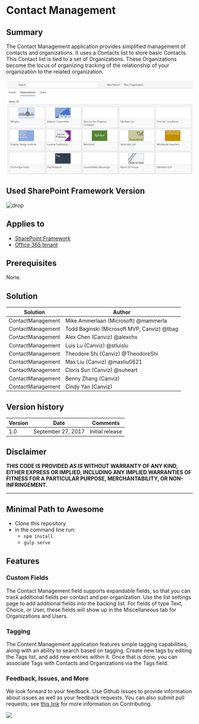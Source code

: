 # Contact Management

## Summary
The Contact Management application provides simplified management of contacts and organizations.  It uses a Contacts list to store basic Contacts.  This Contact list is tied to a set of Organizations.  These Organizations become the locus of organizing tracking of the relationship of your organization to the related organization.

![Contact Management Screenshot](../../assets/contactmanagement.png)

## Used SharePoint Framework Version 
![drop](https://img.shields.io/badge/version-GA-green.svg)

## Applies to

* [SharePoint Framework](https://dev.office.com/sharepoint)
* [Office 365 tenant](https://dev.office.com/sharepoint/docs/spfx/set-up-your-development-environment)

## Prerequisites
 
None.

## Solution

Solution                     | Author                                     			|
---------------------------- | ---------------------------------------------------- |
ContactManagement            | Mike Ammerlaan (Microsoft) @mammerla                 |
ContactManagement            | Todd Baginski (Microsoft MVP, Canviz) @tbag          |
ContactManagement            | Alex Chen (Canviz) @alexchx  						|
ContactManagement            | Luis Lu (Canviz) @stluislu   						|
ContactManagement            | Theodore Shi (Canviz) @TheodoreShi                   |
ContactManagement            | Max Liu (Canviz) @maxliu0621 						|
ContactManagement            | Cloris Sun (Canviz) @suheart                         |
ContactManagement            | Benny Zhang (Canviz)                                 |
ContactManagement            | Cindy Yan (Canviz)                                   |

## Version history

Version  | Date               | Comments
-------- | ------------------ | --------
1.0      | September 27, 2017 | Initial release

## Disclaimer
**THIS CODE IS PROVIDED *AS IS* WITHOUT WARRANTY OF ANY KIND, EITHER EXPRESS OR IMPLIED, INCLUDING ANY IMPLIED WARRANTIES OF FITNESS FOR A PARTICULAR PURPOSE, MERCHANTABILITY, OR NON-INFRINGEMENT.**

---

## Minimal Path to Awesome

- Clone this repository
- in the command line run:
  - `npm install`
  - `gulp serve`

## Features

### Custom Fields

The Contact Management field supports expandable fields, so that you can track additional fields per contact and per organization.  Use the list settings page to add additional fields into the backing list.  For fields of type Text, Choice, or User, these fields will show up in the Miscellaneous tab for Organizations and Users.

### Tagging

The Content Management application features simple tagging capabilities, along with an ability to search based on tagging.  Create new tags by editing the Tags list, and add new entries within it.  Once that is done, you can associate Tags with Contacts and Organizations via the Tags field.

### Feedback, Issues, and More

We look forward to your feedback. Use Github Issues to provide information about issues as well as your feedback requests.  You can also submit pull requests; see [this link](../../.github/CONTRIBUTING.md) for more information on Contributing.

<img src="https://telemetry.sharepointpnp.com/sp-dev-solutions/solutions/contactmanagement/readme" />